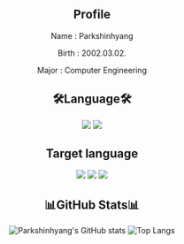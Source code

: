<div align=center>
  
  ## Profile
 
  Name : Parkshinhyang
  
  Birth : 2002.03.02.
  
  Major : Computer Engineering
  
  ## 🛠Language🛠
  
  <img src="https://img.shields.io/badge/Python-3776AB?style=for-the-badge&logo=Python&logoColor=yellow"> 
  
  <img src="https://img.shields.io/badge/Stack Overflow-FF6719?style=for-the-badge&logo=Stack Overflow&logoColor=white">
  
  ##  Target language
  
  <img src="https://img.shields.io/badge/Swift-F05138?style=for-the-badge&logo=Swift&logoColor=white"> 
  
  <img src="https://img.shields.io/badge/JavaScript-F7DF1E?style=for-the-badge&logo=JavaScript&logoColor=white"> 
  
  <img src="https://img.shields.io/badge/Kotlin-7F52FF?style=for-the-badge&logo=Kotlin&logoColor=white"> 
  
  
  ## 📊GitHub Stats📊
  
  ![Parkshinhyang's GitHub stats](https://github-readme-stats.vercel.app/api?username=Parkshinhyang&show_icons=true&theme=dark) ![Top Langs](https://github-readme-stats.vercel.app/api/top-langs/?username=Parkshinhyang&layout=compact&theme=dark)
  
</div>

<!--
**Parkshinhyang/Parkshinhyang** is a ✨ _special_ ✨ repository because its `README.md` (this file) appears on your GitHub profile.

Here are some ideas to get you started:

- 🔭 I’m currently working on ...
- 🌱 I’m currently learning ...
- 👯 I’m looking to collaborate on ...
- 🤔 I’m looking for help with ...
- 💬 Ask me about ...
- 📫 How to reach me: ...
- 😄 Pronouns: ...
- ⚡ Fun fact: ...
-->
